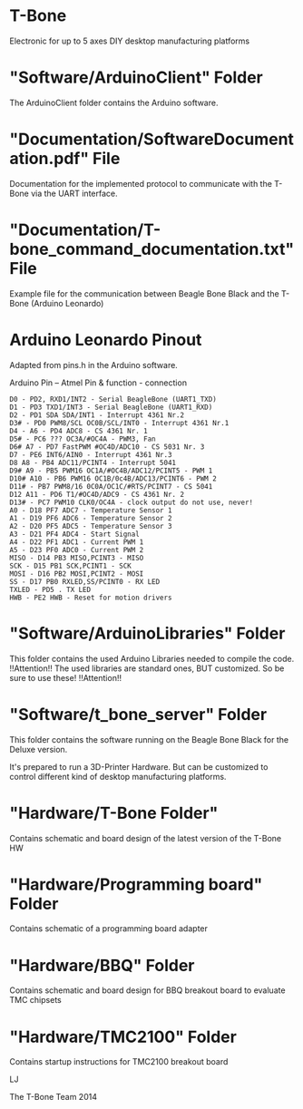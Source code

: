 T-Bone
======
Electronic for up to 5 axes DIY desktop manufacturing platforms

"Software/ArduinoClient" Folder
=======================
The ArduinoClient folder  contains the Arduino software.

"Documentation/SoftwareDocumentation.pdf" File
==============================================
Documentation for the implemented protocol to communicate with the T-Bone via the UART interface.

"Documentation/T-bone_command_documentation.txt" File
=====================================================
Example file for the communication between Beagle Bone Black and the T-Bone (Arduino Leonardo)

Arduino Leonardo Pinout
=======================
Adapted from pins.h in the Arduino software.

Arduino Pin – Atmel Pin & function - connection

    D0 - PD2, RXD1/INT2 - Serial BeagleBone (UART1_TXD)
    D1 - PD3 TXD1/INT3 - Serial BeagleBone (UART1_RXD)
    D2 - PD1 SDA SDA/INT1 - Interrupt 4361 Nr.2
    D3# - PD0 PWM8/SCL OC0B/SCL/INT0 - Interrupt 4361 Nr.1
    D4 - A6 - PD4 ADC8 - CS 4361 Nr. 1
    D5# - PC6 ??? OC3A/#OC4A - PWM3, Fan
    D6# A7 - PD7 FastPWM #OC4D/ADC10 - CS 5031 Nr. 3
    D7 - PE6 INT6/AIN0 - Interrupt 4361 Nr.3
    D8 A8 - PB4 ADC11/PCINT4 - Interrupt 5041
    D9# A9 - PB5 PWM16 OC1A/#OC4B/ADC12/PCINT5 - PWM 1
    D10# A10 - PB6 PWM16 OC1B/0c4B/ADC13/PCINT6 - PWM 2
    D11# - PB7 PWM8/16 0C0A/OC1C/#RTS/PCINT7 - CS 5041
    D12 A11 - PD6 T1/#OC4D/ADC9 - CS 4361 Nr. 2
    D13# - PC7 PWM10 CLK0/OC4A - clock output do not use, never!
    A0 - D18 PF7 ADC7 - Temperature Sensor 1
    A1 - D19 PF6 ADC6 - Temperature Sensor 2
    A2 - D20 PF5 ADC5 - Temperature Sensor 3
    A3 - D21 PF4 ADC4 - Start Signal
    A4 - D22 PF1 ADC1 - Current PWM 1
    A5 - D23 PF0 ADC0 - Current PWM 2
    MISO - D14 PB3 MISO,PCINT3 - MISO
    SCK - D15 PB1 SCK,PCINT1 - SCK
    MOSI - D16 PB2 MOSI,PCINT2 - MOSI
    SS - D17 PB0 RXLED,SS/PCINT0 - RX LED
    TXLED - PD5 . TX LED
    HWB - PE2 HWB - Reset for motion drivers

"Software/ArduinoLibraries" Folder
=======================
This folder contains the used Arduino Libraries needed to compile the code.
!!Attention!!
The used libraries are standard ones, BUT customized. So be sure to use these!
!!Attention!!

"Software/t_bone_server" Folder
====================
This folder contains the software running on the Beagle Bone Black for the Deluxe version.

It's prepared to run a 3D-Printer Hardware. But can be customized to control different kind of desktop manufacturing platforms.

"Hardware/T-Bone Folder"
======================
Contains schematic and board design of the latest version of the T-Bone HW

"Hardware/Programming board" Folder
===================================
Contains schematic of a programming board adapter

"Hardware/BBQ" Folder
=====================
Contains schematic and board design for BBQ breakout board to evaluate TMC chipsets

"Hardware/TMC2100" Folder
=====================
Contains startup instructions for TMC2100 breakout board





LJ

The T-Bone Team
2014
